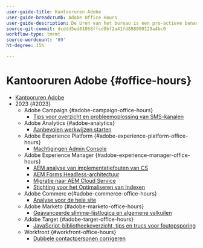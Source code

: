 ```yaml
---
user-guide-title: Kantooruren Adobe
user-guide-breadcrumb: Adobe Office Hours
user-guide-description: De Uren van het bureau is een pro-actieve benadering van gevalvervorming door klanten oplossing-specifieke webinars aan te bieden.
source-git-commit: dcddd5ed81868ffcd0bf2a41fd898800129a4bc0
workflow-type: tm+mt
source-wordcount: '89'
ht-degree: 15%

---
```



# Kantooruren Adobe {#office-hours}

+ [Kantooruren Adobe](overview.md)
+ 2023 {#2023}
   + Adobe Campaign {#adobe-campaign-office-hours}
      + [Tips voor overzicht en probleemoplossing van SMS-kanalen](2023/ac-sms-channel-overview.md)
   + Adobe Analytics {#adobe-analytics}
      + [Aanbevolen werkwijzen starten](2023/launch-best-practices.md)
   + Adobe Experience Platform {#adobe-experience-platform-office-hours}
      + [Machtigingen Admin Console](2023/aep-admin-console-permissions.md)
   + Adobe Experience Manager {#adobe-experience-manager-office-hours}
      + [AEM analyse van implementatiefouten van CS](2023/aem-deployment-failures-analysis.md)
      + [AEM Forms Headless-architectuur](2023/aem-forms-headless-architecture.md)
      + [Migratie naar AEM Cloud Service](2023/migration-aemcs.md)
      + [Stichting voor het Optimaliseren van Indexen](2023/optimize-indexes-aemcs.md)
   + Adobe Commerc e{#adobe-commerce-office-hours}
      + [Analyse voor de hele site](2023/site-wide-analysis-tool.md)
   + Adobe Marketo {#adobe-marketo-office-hours}
      + [Geavanceerde slimme-lijstlogica en algemene valkuilen](2023/marketo-common-pitfalls.md)
   + Adobe Target {#adobe-target-office-hours}
      + [JavaScript-bibliotheekoverzicht, tips en trucs voor foutopsporing](2023/target-debugging-tips-and-tricks.md)
   + Workfront {#workfront-office-hours}
      + [Dubbele contactpersonen corrigeren](2023/workfront-fix-duplicate-contacts.md)